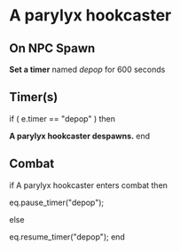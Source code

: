 # A parylyx hookcaster


## On NPC Spawn

**Set a timer** named *depop* for 600 seconds


## Timer(s)

if ( e.timer == "depop" ) then


**A parylyx hookcaster despawns.**
end



## Combat

if  A parylyx hookcaster enters combat  then


eq.pause_timer("depop");

else


eq.resume_timer("depop");
end
